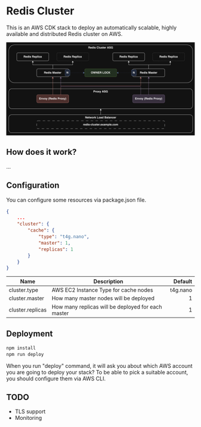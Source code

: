 # Redis Cluster

This is an AWS CDK stack to deploy an automatically scalable, highly available and distributed Redis cluster on AWS.

![Redis Cluster](schema.png "Redis Cluster")

## How does it work?

...

## Configuration

You can configure some resources via package.json file.

```json
{
    ...
    "cluster": {
        "cache": {
            "type": "t4g.nano",
            "master": 1,
            "replicas": 1
        }
    }
}
```

| Name                   | Description                                        | Default  |
| ---------------------- | -------------------------------------------------- | -------: |
| cluster.type     | AWS EC2 Instance Type for cache nodes              | t4g.nano |
| cluster.master   | How many master nodes will be deployed             |        1 |
| cluster.replicas | How many replicas will be deployed for each master |        1 |

## Deployment

```bash
npm install
npm run deploy
```

When you run "deploy" command, it will ask you about which AWS account you are going to deploy your stack?
To be able to pick a suitable account, you should configure them via AWS CLI.

## TODO

- TLS support
- Monitoring
